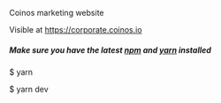 Coinos marketing website 

Visible at https://corporate.coinos.io


 ##### Make sure you have the latest [npm](https://www.npmjs.com/get-npm) and [yarn](https://classic.yarnpkg.com/en/docs/install/#debian-stable) installed

 $ yarn
   
 $ yarn dev

